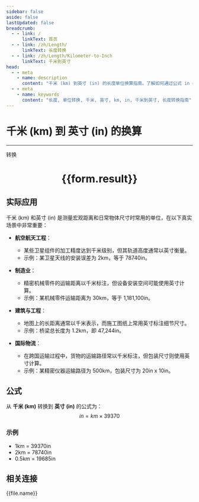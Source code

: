 ```yaml
---
sidebar: false
aside: false
lastUpdated: false
breadcrumb:
  - - link: /
      linkText: 首页
  - - link: /zh/Length/
      linkText: 长度转换
  - - link: /zh/Length/Kilometer-to-Inch
      linkText: 千米到英寸
head:
  - - meta
    - name: description
      content: "千米 (km) 到英寸 (in) 的长度单位换算指南。了解如何通过公式 in = km × 39370 转换为英寸。"
  - - meta
    - name: keywords
      content: "长度, 单位转换, 千米, 英寸, km, in, 千米到英寸, 长度转换指南"
---
```

# 千米 (km) 到 英寸 (in) 的换算
---
<script setup>
import { onMounted, reactive, inject, ref } from 'vue'
import { NButton, NForm, NFormItem, NInput, NInputNumber, NSelect, NCard, useMessage,NGrid ,NGi } from 'naive-ui'
import { defineClientComponent } from 'vitepress'
import { Length } from '../../files';

const convert = inject('convert')

const form = reactive({
  number: null,
  result: '',
})

const convertHandler = () => {
  if (form.number !== null && !isNaN(form.number)) {
    const convertedValue = parseFloat(form.number) * 39370
    form.result = `${form.number}km = ${convertedValue.toFixed(0)}in`
  } else {
    form.result = '请输入有效的数值。'
  }
}
</script>

<n-form size="large" :model="form">
  <n-form-item label="千米 (km)">
    <n-input-number v-model:value="form.number" placeholder="输入千米" style="width: 100%" />
  </n-form-item>
  <n-form-item>
    <n-button type="primary" @click="convertHandler" block>转换</n-button>
  </n-form-item>
</n-form>

<n-card  embedded :bordered="false" hoverable>
  <div  style="text-align:center">
    <h1>{{form.result}}</h1>
  </div>
</n-card>

## 实际应用

千米 (km) 和英寸 (in) 是测量宏观距离和日常物体尺寸时常用的单位，在以下真实场景中非常重要：

- **航空航天工程**：
  - 某些卫星组件的加工精度达到千米级别，但其轨道高度通常以英寸衡量。
  - 示例：某卫星天线的安装误差为 2km，等于 78740in。

- **制造业**：
  - 精密机械零件的运输距离以千米标注，但设备安装空间可能使用英寸计算。
  - 示例：某机械零件运输距离为 30km，等于 1,181,100in。

- **建筑与工程**：
  - 地图上的长距离通常以千米表示，而施工图纸上常用英寸标注细节尺寸。
  - 示例：桥梁总长度为 1.2km，即 47,244in。

- **国际物流**：
  - 在跨国运输过程中，货物的运输路径常以千米标注，但包装尺寸则使用英寸计算。
  - 示例：某精密仪器运输路径为 500km，包装尺寸为 20in x 10in。

## 公式

从 **千米 (km)** 转换到 **英寸 (in)** 的公式为：
$$ in = km \times 39370 $$

### 示例
- 1km = 39370in
- 2km = 78740in
- 0.5km = 19685in

## 相关连接
<n-grid x-gap="12" :cols="4">
  <n-gi v-for="(file, index) in Length" :key="index">
    <n-button
      text
      tag="a"
      :href="file.path"
      type="primary"
    >
      {{file.name}}
    </n-button>
  </n-gi>
</n-grid>
